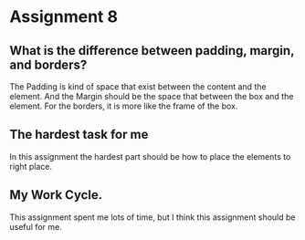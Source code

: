 # Assignment 8

## What is the difference between padding, margin, and borders?

The Padding is kind of space that exist between the content and the element.
And the Margin should be the space that between the box and the element. For the borders, it is more like the frame of the box.

## The hardest task for me

In this assignment the hardest part should be how to place the elements to right place.

## My Work Cycle.

This assignment spent me lots of time, but I think this assignment should be useful for me.
